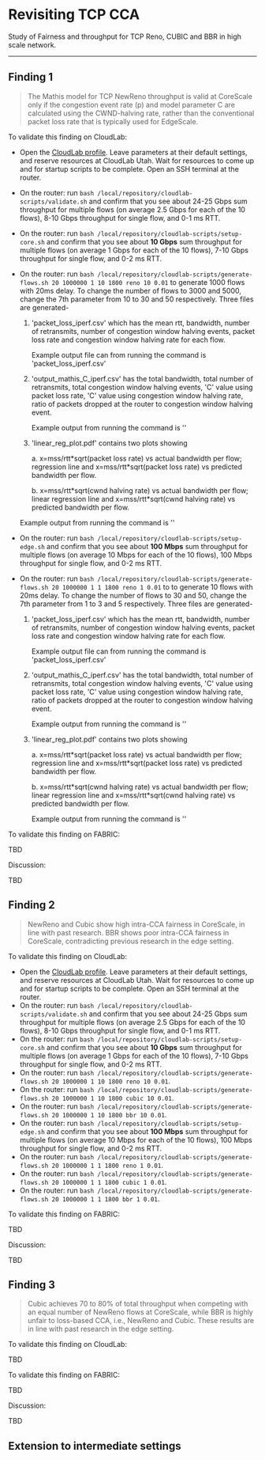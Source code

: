 # Revisiting TCP CCA
Study of Fairness and throughput for TCP Reno, CUBIC and BBR in high scale network.

---

## Finding 1

> The Mathis model for TCP NewReno throughput is valid at CoreScale only if the congestion event rate (p) and model parameter C are calculated using the CWND-halving rate, rather than the conventional packet loss rate that is typically used for EdgeScale.

To validate this finding on CloudLab:

* Open the [CloudLab profile](https://www.cloudlab.us/p/nyunetworks/imc-revisiting). Leave parameters at their default settings, and reserve resources at CloudLab Utah. Wait for resources to come up and for startup scripts to be complete. Open an SSH terminal at the router.
* On the router: run `bash /local/repository/cloudlab-scripts/validate.sh` and confirm that you see about 24-25 Gbps sum throughput for multiple flows (on average 2.5 Gbps for each of the 10 flows), 8-10 Gbps throughput for single flow, and 0-1 ms RTT.
* On the router: run `bash /local/repository/cloudlab-scripts/setup-core.sh` and confirm that you see about **10 Gbps** sum throughput for multiple flows (on average 1 Gbps for each of the 10 flows), 7-10 Gbps throughput for single flow, and 0-2 ms RTT.
* On the router: run `bash /local/repository/cloudlab-scripts/generate-flows.sh 20 1000000 1 10 1800 reno 10 0.01` to generate 1000 flows with 20ms delay. To change the number of flows to 3000 and 5000, change the 7th parameter from 10 to 30 and 50 respectively. Three files are generated-
  1. 'packet_loss_iperf.csv' which has the mean rtt, bandwidth, number of retransmits, number of congestion window halving events, packet loss rate and congestion window halving rate for each flow.

     Example output file can from running the command is 'packet_loss_iperf.csv'
  2. 'output_mathis_C_iperf.csv' has the total bandwidth, total number of retransmits, total congestion window halving events, 'C' value using packet loss rate, 'C' value using congestion window halving rate, ratio of packets dropped at the router to congestion window halving event.

     Example output from running the command is ''
  3. 'linear_reg_plot.pdf' contains two plots showing
     
     a. x=mss/rtt\*sqrt(packet loss rate) vs actual bandwidth per flow; regression line and x=mss/rtt\*sqrt(packet loss rate) vs predicted bandwidth per flow.
     
     b. x=mss/rtt\*sqrt(cwnd halving rate) vs actual bandwidth per flow; linear regression line and x=mss/rtt\*sqrt(cwnd halving rate) vs predicted bandwidth per flow.
     
    Example output from running the command is ''

* On the router: run `bash /local/repository/cloudlab-scripts/setup-edge.sh` and confirm that you see about **100 Mbps** sum throughput for multiple flows (on average 10 Mbps for each of the 10 flows), 100 Mbps throughput for single flow, and 0-2 ms RTT.
* On the router: run `bash /local/repository/cloudlab-scripts/generate-flows.sh 20 1000000 1 1 1800 reno 1 0.01` to to generate 10 flows with 20ms delay. To change the number of flows to 30 and 50, change the 7th parameter from 1 to 3 and 5 respectively. Three files are generated-
  1. 'packet_loss_iperf.csv' which has the mean rtt, bandwidth, number of retransmits, number of congestion window halving events, packet loss rate and congestion window halving rate for each flow.

     Example output file can from running the command is 'packet_loss_iperf.csv'
  2. 'output_mathis_C_iperf.csv' has the total bandwidth, total number of retransmits, total congestion window halving events, 'C' value using packet loss rate, 'C' value using congestion window halving rate, ratio of packets dropped at the router to congestion window halving event.

     Example output from running the command is ''
  3. 'linear_reg_plot.pdf' contains two plots showing
     
     a. x=mss/rtt\*sqrt(packet loss rate) vs actual bandwidth per flow; regression line and x=mss/rtt\*sqrt(packet loss rate) vs predicted bandwidth per flow.
  
     b. x=mss/rtt\*sqrt(cwnd halving rate) vs actual bandwidth per flow; linear regression line and x=mss/rtt\*sqrt(cwnd halving rate) vs predicted bandwidth per flow.

      Example output from running the command is ''

To validate this finding on FABRIC:

TBD

Discussion:

TBD

## Finding 2

> NewReno and Cubic show high intra-CCA fairness in CoreScale, in line with past research. BBR shows poor intra-CCA fairness in CoreScale, contradicting previous research in the edge setting.

To validate this finding on CloudLab:

* Open the [CloudLab profile](https://www.cloudlab.us/p/nyunetworks/imc-revisiting). Leave parameters at their default settings, and reserve resources at CloudLab Utah. Wait for resources to come up and for startup scripts to be complete. Open an SSH terminal at the router.
* On the router: run `bash /local/repository/cloudlab-scripts/validate.sh` and confirm that you see about 24-25 Gbps sum throughput for multiple flows (on average 2.5 Gbps for each of the 10 flows), 8-10 Gbps throughput for single flow, and 0-1 ms RTT.
* On the router: run `bash /local/repository/cloudlab-scripts/setup-core.sh` and confirm that you see about **10 Gbps** sum throughput for multiple flows (on average 1 Gbps for each of the 10 flows), 7-10 Gbps throughput for single flow, and 0-2 ms RTT.
* On the router: run `bash /local/repository/cloudlab-scripts/generate-flows.sh 20 1000000 1 10 1800 reno 10 0.01`.
* On the router: run `bash /local/repository/cloudlab-scripts/generate-flows.sh 20 1000000 1 10 1800 cubic 10 0.01`.
* On the router: run `bash /local/repository/cloudlab-scripts/generate-flows.sh 20 1000000 1 10 1800 bbr 10 0.01`.
* On the router: run `bash /local/repository/cloudlab-scripts/setup-edge.sh` and confirm that you see about **100 Mbps** sum throughput for multiple flows (on average 10 Mbps for each of the 10 flows), 100 Mbps throughput for single flow, and 0-2 ms RTT.
* On the router: run `bash /local/repository/cloudlab-scripts/generate-flows.sh 20 1000000 1 1 1800 reno 1 0.01`. 
* On the router: run `bash /local/repository/cloudlab-scripts/generate-flows.sh 20 1000000 1 1 1800 cubic 1 0.01`. 
* On the router: run `bash /local/repository/cloudlab-scripts/generate-flows.sh 20 1000000 1 1 1800 bbr 1 0.01`. 

To validate this finding on FABRIC:

TBD

Discussion: 

TBD

## Finding 3

> Cubic achieves 70 to 80% of total throughput when competing with an equal number of NewReno flows at CoreScale, while BBR is highly unfair to loss-based CCA, i.e., NewReno and Cubic. These results are in line with past research in the edge setting.

To validate this finding on CloudLab:

TBD

To validate this finding on FABRIC:

TBD

Discussion: 

TBD

## Extension to intermediate settings
